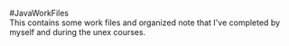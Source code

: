 #JavaWorkFiles <br />
This contains some work files and organized note that I've completed by myself and during the unex courses. <br />
